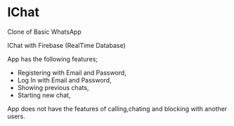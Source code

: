 # IChat
Clone of Basic WhatsApp

IChat with Firebase (RealTime Database)

App has the following features;
- Registering with Email and Password,
- Log In with Email and Password,
- Showing previous chats,
- Starting new chat,

App does not have the features of calling,chating and blocking with another users.


